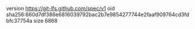version https://git-lfs.github.com/spec/v1
oid sha256:660d7df386e6816039792bac2b7e9854277744e2faaf909764cd3fdbfc37754a
size 6868
